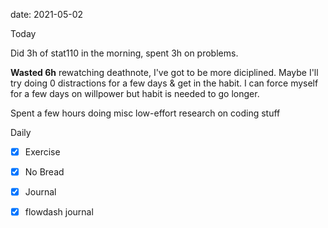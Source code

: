 date: 2021-05-02


Today

Did 3h of stat110 in the morning, spent 3h on problems.

**Wasted 6h** rewatching deathnote, I've got to be more diciplined.
Maybe I'll try doing 0 distractions for a few days & get in the habit.
I can force myself for a few days on willpower but habit is needed to go longer.


Spent a few hours doing misc low-effort research on coding stuff

Daily
- [x] Exercise
- [x] No Bread
- [x] Journal
- [x] flowdash journal

